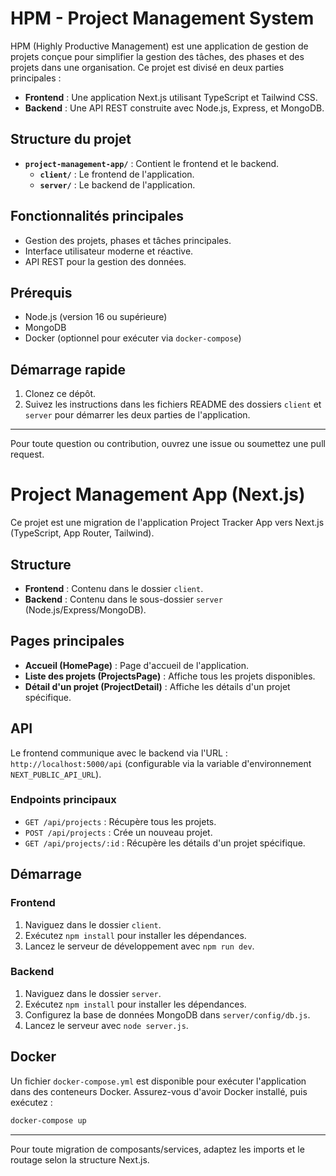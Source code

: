 # HPM - Project Management System

HPM (Highly Productive Management) est une application de gestion de projets conçue pour simplifier la gestion des tâches, des phases et des projets dans une organisation. Ce projet est divisé en deux parties principales :

- **Frontend** : Une application Next.js utilisant TypeScript et Tailwind CSS.
- **Backend** : Une API REST construite avec Node.js, Express, et MongoDB.

## Structure du projet
- **`project-management-app/`** : Contient le frontend et le backend.
  - **`client/`** : Le frontend de l'application.
  - **`server/`** : Le backend de l'application.

## Fonctionnalités principales
- Gestion des projets, phases et tâches principales.
- Interface utilisateur moderne et réactive.
- API REST pour la gestion des données.

## Prérequis
- Node.js (version 16 ou supérieure)
- MongoDB
- Docker (optionnel pour exécuter via `docker-compose`)

## Démarrage rapide
1. Clonez ce dépôt.
2. Suivez les instructions dans les fichiers README des dossiers `client` et `server` pour démarrer les deux parties de l'application.

---

Pour toute question ou contribution, ouvrez une issue ou soumettez une pull request.

# Project Management App (Next.js)

Ce projet est une migration de l'application Project Tracker App vers Next.js (TypeScript, App Router, Tailwind).

## Structure
- **Frontend** : Contenu dans le dossier `client`.
- **Backend** : Contenu dans le sous-dossier `server` (Node.js/Express/MongoDB).

## Pages principales
- **Accueil (HomePage)** : Page d'accueil de l'application.
- **Liste des projets (ProjectsPage)** : Affiche tous les projets disponibles.
- **Détail d'un projet (ProjectDetail)** : Affiche les détails d'un projet spécifique.

## API
Le frontend communique avec le backend via l'URL : `http://localhost:5000/api` (configurable via la variable d'environnement `NEXT_PUBLIC_API_URL`).

### Endpoints principaux
- `GET /api/projects` : Récupère tous les projets.
- `POST /api/projects` : Crée un nouveau projet.
- `GET /api/projects/:id` : Récupère les détails d'un projet spécifique.

## Démarrage
### Frontend
1. Naviguez dans le dossier `client`.
2. Exécutez `npm install` pour installer les dépendances.
3. Lancez le serveur de développement avec `npm run dev`.

### Backend
1. Naviguez dans le dossier `server`.
2. Exécutez `npm install` pour installer les dépendances.
3. Configurez la base de données MongoDB dans `server/config/db.js`.
4. Lancez le serveur avec `node server.js`.

## Docker
Un fichier `docker-compose.yml` est disponible pour exécuter l'application dans des conteneurs Docker. Assurez-vous d'avoir Docker installé, puis exécutez :
```bash
docker-compose up
```

---

Pour toute migration de composants/services, adaptez les imports et le routage selon la structure Next.js.
